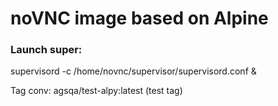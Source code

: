# noVNC image based on Alpine

### Launch super:
supervisord -c /home/novnc/supervisor/supervisord.conf &

Tag conv: agsqa/test-alpy:latest (test tag)
